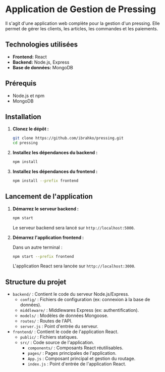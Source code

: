 # Application de Gestion de Pressing

Il s'agit d'une application web complète pour la gestion d'un pressing. Elle permet de gérer les clients, les articles, les commandes et les paiements.

## Technologies utilisées

-   **Frontend:** React
-   **Backend:** Node.js, Express
-   **Base de données:** MongoDB

## Prérequis

-   Node.js et npm
-   MongoDB

## Installation

1.  **Clonez le dépôt :**

    ```bash
    git clone https://github.com/ibrahko/pressing.git
    cd pressing
    ```

2.  **Installez les dépendances du backend :**

    ```bash
    npm install
    ```

3.  **Installez les dépendances du frontend :**

    ```bash
    npm install --prefix frontend
    ```

## Lancement de l'application

1.  **Démarrez le serveur backend :**

    ```bash
    npm start
    ```

    Le serveur backend sera lancé sur `http://localhost:5000`.

2.  **Démarrez l'application frontend :**

    Dans un autre terminal :

    ```bash
    npm start --prefix frontend
    ```

    L'application React sera lancée sur `http://localhost:3000`.

## Structure du projet

-   `backend/` : Contient le code du serveur Node.js/Express.
    -   `config/` : Fichiers de configuration (ex: connexion à la base de données).
    -   `middleware/` : Middlewares Express (ex: authentification).
    -   `models/` : Modèles de données Mongoose.
    -   `routes/` : Routes de l'API.
    -   `server.js` : Point d'entrée du serveur.
-   `frontend/` : Contient le code de l'application React.
    -   `public/` : Fichiers statiques.
    -   `src/` : Code source de l'application.
        -   `components/` : Composants React réutilisables.
        -   `pages/` : Pages principales de l'application.
        -   `App.js` : Composant principal et gestion du routage.
        -   `index.js` : Point d'entrée de l'application React.
